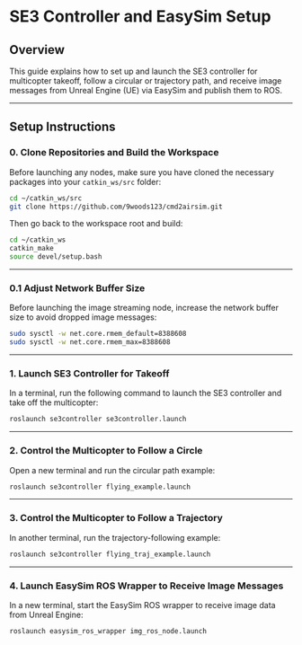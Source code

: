 
# SE3 Controller and EasySim Setup

## Overview
This guide explains how to set up and launch the SE3 controller for multicopter takeoff, follow a circular or trajectory path, and receive image messages from Unreal Engine (UE) via EasySim and publish them to ROS.

---

## Setup Instructions

### 0. Clone Repositories and Build the Workspace

Before launching any nodes, make sure you have cloned the necessary packages into your `catkin_ws/src` folder:

```bash
cd ~/catkin_ws/src
git clone https://github.com/9woods123/cmd2airsim.git
```

Then go back to the workspace root and build:

```bash
cd ~/catkin_ws
catkin_make
source devel/setup.bash
```

---

### 0.1 Adjust Network Buffer Size

Before launching the image streaming node, increase the network buffer size to avoid dropped image messages:

```bash
sudo sysctl -w net.core.rmem_default=8388608
sudo sysctl -w net.core.rmem_max=8388608
```

---

### 1. Launch SE3 Controller for Takeoff

In a terminal, run the following command to launch the SE3 controller and take off the multicopter:

```bash
roslaunch se3controller se3controller.launch
```

---

### 2. Control the Multicopter to Follow a Circle

Open a new terminal and run the circular path example:

```bash
roslaunch se3controller flying_example.launch
```

---

### 3. Control the Multicopter to Follow a Trajectory

In another terminal, run the trajectory-following example:

```bash
roslaunch se3controller flying_traj_example.launch
```

---

### 4. Launch EasySim ROS Wrapper to Receive Image Messages

In a new terminal, start the EasySim ROS wrapper to receive image data from Unreal Engine:

```bash
roslaunch easysim_ros_wrapper img_ros_node.launch
```

